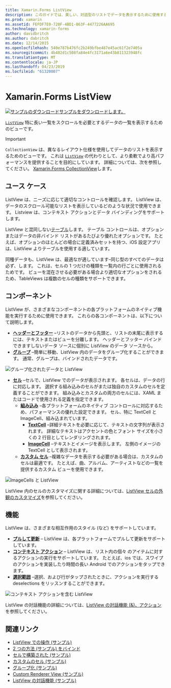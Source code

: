 ```yaml
---
title: Xamarin.Forms ListView
description: このガイドでは、美しい、対話型のリストでデータを表示するために使用する Xamarin.Forms ListView が導入されています。
ms.prod: xamarin
ms.assetid: FEFDF7E0-720F-4BD1-863F-4477226AA695
ms.technology: xamarin-forms
author: davidbritch
ms.author: dabritch
ms.date: 12/14/2015
ms.openlocfilehash: 540e787b476fc2b249bfbe487e45ac61f2e7405a
ms.sourcegitcommit: 4b402d1c508fa84e4fc3171a6e43b811323948fc
ms.translationtype: MT
ms.contentlocale: ja-JP
ms.lasthandoff: 04/23/2019
ms.locfileid: "61320007"
---
```

# <a name="xamarinforms-listview"></a>Xamarin.Forms ListView

[![サンプルのダウンロード](~/media/shared/download.png)サンプルをダウンロードします。](https://developer.xamarin.com/samples/WorkingWithListview)

[`ListView`](xref:Xamarin.Forms.ListView) 特に長い一覧をスクロールを必要とするデータの一覧を表示するためのビューです。

> [!IMPORTANT]
> `CollectionView` は、異なるレイアウト仕様を使用してデータのリストを表示するためのビューです。 これは [ `ListView`](xref:Xamarin.Forms.ListView) の代わりとして、より柔軟でより高パフォーマンスを提供することを目的にしています。 詳細については、次を参照してください。 [Xamarin.Forms CollectionView](~/xamarin-forms/user-interface/collectionview/index.md)します。

## <a name="use-cases"></a>ユース ケース

ListView は、ニーズに応じて適切なコントロールを確認します。 ListView は、データのスクロール可能なリストを表示しているどのような状況で使用できます。 Listview は、コンテキスト アクションとデータ バインディングをサポートします。

ListView と混同しない[テーブル](~/xamarin-forms/user-interface/tableview.md)します。 テーブル コントロールは、オプションまたはデータの非バインド リストがあるたびより優れたオプションです。 たとえば、オプションのほとんどの場合に定義済みセットを持つ、iOS 設定アプリは、ListView よりテーブルを使用する適しています。

同種データも、ListView は、最適なが適しています&ndash;同じ型のすべてのデータは必ず、します。 これは、セルの 1 つだけの種類を一覧内の行ごとに使用されるためです。 ビューを混在させる必要がある場合より適切なオプションをされるため、TableViews は複数のセルの種類をサポートできます。

## <a name="components"></a>コンポーネント
ListView が、さまざまなコンポーネントの各プラットフォームのネイティブ機能を実行するために使用できます。 これらの各コンポーネントは、以下について説明します。

- **[ヘッダーとフッター](customizing-list-appearance.md#Headers_and_Footers)**  &ndash;リストのデータから先頭と、リストの末尾に表示するには、テキストまたはビューを分離します。 ヘッダーとフッター バインドできますしないデータ ソースに個別に ListView のデータ ソースから。
- **[グループ](customizing-list-appearance.md#Grouping)** &ndash;簡単に移動、ListView 内のデータをグループ化することができます。 通常、グループは、バインドされたデータです。

![](images/grouping-depth.png "グループ化されたデータと ListView")

- **[セル](customizing-cell-appearance.md)** &ndash;セルで、ListView でのデータが表示されます。 各セルは、データの行に対応します。 選択する組み込みのセルがまたは独自のカスタムのセルを定義することができます。 組み込みとカスタムの両方のセルには、XAML またはコードで使用される定義を指定できます。
  - **[組み込み](customizing-cell-appearance.md#Built_in_Cells)** &ndash;各プラットフォームのネイティブ コントロールに対応するため、パフォーマンスの優れた設定できます。 セル、特に TextCell と ImageCell、組み込まれています。
       - **[TextCell](customizing-cell-appearance.md#TextCell)**  &ndash;詳細テキストを必要に応じて、テキストの文字列が表示されます。 詳細なテキストはアクセントの色とフォント サイズを小さくの 2 行目としてレンダリングされます。
       - **[ImageCell](customizing-cell-appearance.md#ImageCell)**  &ndash;テキストとイメージを表示します。 左側のイメージの TextCell として表示されます。
  - **[カスタム セル](customizing-cell-appearance.md#customcells)** &ndash;複雑なデータを表示する必要がある場合は、カスタムのセルは最適です。 たとえば、曲、アルバム、アーティストなどの一覧を提供するカスタム ビューを使用できます。

![](images/image-cell-default.png "ImageCells と ListView")

ListView 内のセルのカスタマイズに関する詳細については、[ListView セルの外観のカスタマイズ](customizing-cell-appearance.md)を参照してください。

## <a name="functionality"></a>機能
ListView は、さまざまな相互作用のスタイル (など) をサポートしています。

- **[プルして更新](interactivity.md#Pull_to_Refresh)** &ndash; ListView は、各プラットフォームでプルして更新をサポートしています。
- **[コンテキスト アクション](interactivity.md#Context_Actions)** &ndash; ListView は、リスト内の個々 のアイテムに対するアクションの実行をサポートしています。 たとえば、ios では、スワイプのアクションを実装したり時間の長い Android でのアクションをタップできます。
- **[選択範囲](interactivity.md#selectiontaps)** &ndash;選択、および行がタップされたときに、アクションを実行する deselections をリッスンすることができます。

![](images/context-default.png "コンテキスト アクションを含む ListView")

ListView の対話機能の詳細については、[ListView の対話機能 (&)、アクション](interactivity.md)を参照してください。

## <a name="related-links"></a>関連リンク

- [ListView での操作 (サンプル)](https://developer.xamarin.com/samples/WorkingWithListview)
- [2 つの方法 (サンプル) をバインド](https://developer.xamarin.com/samples/xamarin-forms/UserInterface/ListView/SwitchEntryTwoBinding)
- [セルで構築された (サンプル)](https://developer.xamarin.com/samples/xamarin-forms/UserInterface/ListView/BuiltInCells)
- [カスタムのセル (サンプル)](https://developer.xamarin.com/samples/xamarin-forms/UserInterface/ListView/CustomCells)
- [グループ化 (サンプル)](https://developer.xamarin.com/samples/xamarin-forms/UserInterface/ListView/Grouping)
- [Custom Renderer View (サンプル)](https://developer.xamarin.com/samples/xamarin-forms/UserInterface/ListView/WorkingWithListviewNative)
- [ListView の対話機能 (サンプル)](https://developer.xamarin.com/samples/xamarin-forms/UserInterface/ListView/interactivity)
